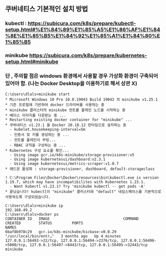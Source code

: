 ## 쿠버네티스 기본적인 설치 방법
### kubectl : https://subicura.com/k8s/prepare/kubectl-setup.html#%E1%84%89%E1%85%A5%E1%86%AF%E1%84%8E%E1%85%B5%E1%84%92%E1%85%A1%E1%84%80%E1%85%B5
### minikube https://subicura.com/k8s/prepare/kubernetes-setup.html#minikube
### 단 , 주의할 점은 windows 환경에서 사용할 경우 가상화 환경이 구축되어 있어야 함. (나는 Docker Desktop을 이용하기로 해서 상관 X)

    C:\Users\dlals>minikube start
    * Microsoft Windows 10 Pro 10.0.19043 Build 19043 의 minikube v1.25.1
    * 기존 프로필에 기반하여 docker 드라이버를 사용하는 중
    * minikube 클러스터의 minikube 컨트롤 플레인 노드를 시작하는 중
    * 베이스 이미지를 다운받는 중 ...
    * Restarting existing docker container for "minikube" ...
    * 쿠버네티스 v1.23.1 을 Docker 20.10.12 런타임으로 설치하는 중
      - kubelet.housekeeping-interval=5m
      - 인증서 및 키를 생성하는 중 ...
      - 컨트롤 플레인이 부팅...
      - RBAC 규칙을 구성하는 중 ...
    * Kubernetes 구성 요소를 확인...
      - Using image gcr.io/k8s-minikube/storage-provisioner:v5
      - Using image kubernetesui/dashboard:v2.3.1
      - Using image kubernetesui/metrics-scraper:v1.0.7
    * 애드온 활성화 : storage-provisioner, dashboard, default-storageclass

    ! C:\Program Files\Docker\Docker\resources\bin\kubectl.exe is version 1.19.7, which may have incompatibilites with Kubernetes 1.23.1.
      - Want kubectl v1.23.1? Try 'minikube kubectl -- get pods -A'
    * 끝났습니다! kubectl이 "minikube" 클러스터와 "default" 네임스페이스를 기본적으로 사용하도록 구성되었습니다.

    C:\Users\dlals>minikube ip
    192.168.49.2
    C:\Users\dlals>docker ps
    CONTAINER ID   IMAGE                                 COMMAND                  CREATED        STATUS         PORTS                                                                                                                                  NAMES
    6baf8b978c29   gcr.io/k8s-minikube/kicbase:v0.0.29   "/usr/local/bin/entr…"   3 months ago   Up 4 minutes   127.0.0.1:56493->22/tcp, 127.0.0.1:56494->2376/tcp, 127.0.0.1:56496->5000/tcp, 127.0.0.1:56497->8443/tcp, 127.0.0.1:56495->32443/tcp   minikube

